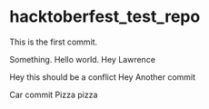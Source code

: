 # hacktoberfest_test_repo

This is the first commit.

Something. Hello world. Hey Lawrence


Hey this should be a conflict
Hey
Another commit

Car commit
Pizza pizza
